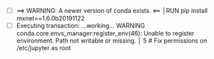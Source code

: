 - [ ] ==> WARNING: A newer version of conda exists. <==                                                                                                                                                                    │RUN pip install mxnet==1.6.0b20191122
- [ ] Executing transaction: ...working... WARNING conda.core.envs_manager:register_env(46): Unable to register environment. Path not writable or missing.                                                                 │    5 # Fix permissions on /etc/jupyter as root
